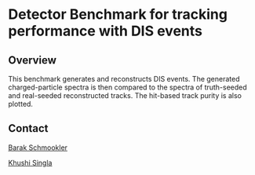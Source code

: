 Detector Benchmark for tracking performance with DIS events
============================================================

## Overview
This benchmark generates and reconstructs DIS events. The generated charged-particle spectra is then compared to the spectra of truth-seeded and real-seeded reconstructed tracks. The hit-based track purity is also plotted.

## Contact
[Barak Schmookler](baraks@ucr.edu)

[Khushi Singla](ksingla.phy@gmail.com)


